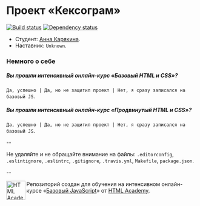 # Проект «Кексограм»

[![Build status][travis-image]][travis-url]
[![Dependency status][dependency-image]][dependency-url]

* Студент: [Анна Карякина](https://htmlacademy.ru/profile/id64010).
* Наставник: `Unknown`.

### Немного о себе

##### Вы прошли интенсивный онлайн-курс «Базовый HTML и CSS»?
`Да, успешно | Да, но не защитил проект | Нет, я сразу записался на базовый JS`.

##### Вы прошли интенсивный онлайн-курс «Продвинутый HTML и CSS»?
`Да, успешно | Да, но не защитил проект | Нет, я сразу записался на базовый JS`.

--

Не удаляйте и не обращайте внимание на файлы: `.editorconfig`, `.eslintignore`, `.eslintrc`, `.gitignore`, `.travis.yml`, `Makefile`, `package.json`.

--

<a href="https://htmlacademy.ru/js_intensive"><img align="left" width="50" height="50" title="HTML Academy" src="https://htmlacademy.ru/static/img/logo-github-javascript.svg"></a>

Репозиторий создан для обучения на интенсивном онлайн-курсе «[Базовый JavaScript](https://htmlacademy.ru/js_intensive)» от [HTML Academy](https://htmlacademy.ru).

[travis-image]: https://travis-ci.org/js-htmlacademy/64010-keksogram.svg?branch=master
[travis-url]: https://travis-ci.org/js-htmlacademy/64010-keksogram
[dependency-image]: https://david-dm.org/js-htmlacademy/64010-keksogram.svg?style=flat-square
[dependency-url]: https://david-dm.org/js-htmlacademy/64010-keksogram
